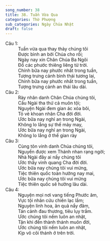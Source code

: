 ```yaml
---
song_number: 38
title: 38. Tuần Vừa Qua
categories: Thờ Phượng
sub_categories: Ngày Chúa Nhật
draft: false
---
```

<dl><dt>Câu 1:</dt><dd data-verse="1">Tuần vừa qua thay thảy chúng tôi <br/>Được bình an bởi Chúa cho rồi; <br/>Ngày nay xin Chân Chúa Ba Ngôi <br/>Đổ các phước thiêng liêng từ trời. <br/>Chính bữa nay phước nhất trong tuần, <br/>Tượng trưng cảnh bình thái tương lai, <br/>Chính bữa nay phước nhất trong tuần, <br/>Tượng trưng cảnh an thái lâu dài. </dd><dt>Câu 2:</dt><dd data-verse="2">Rày nhân danh Chân Chúa chúng tôi, <br/>Cầu Ngài tha thứ cả muôn tội; <br/>Nguyện Ngài đem gian ác xóa bôi, <br/>Tỏ vẻ khoan nhân Cha đời đời. <br/>Ước bữa nay nghỉ an trong Ngài, <br/>Không lo lắng sự thế mảy may, <br/>Ước bữa nay nghỉ an trong Ngài, <br/>Không lo lắng ở thế gian rày </dd><dt>Câu 3:</dt><dd data-verse="3">Cùng tôn vinh danh Chúa chúng tôi, <br/>Nguyền được xem Thánh nhan rạng ngời; <br/>Nhà Ngài đây ai nấy chúng tôi <br/>Ước thấy vinh quang Cha đời đời. <br/>Ước bữa nay chúng tôi vui mừng, <br/>Tiệc thiên quốc toàn hưởng nay mai, <br/>Ước bữa nay chúng tôi vui mừng <br/>Tiệc thiên quốc sẽ hưởng lâu dài. </dd><dt>Câu 4:</dt><dd data-verse="4">Nguyện mọi nơi vang tiếng Phước âm, <br/>Vực tội nhân cứu chiên lạc lầm; <br/>Nguyện linh hoa, ân quả nẩy đâm, <br/>Tán cảnh đau thương, tiêu lụy trầm. <br/>Ước chúng tôi nếm luôn an nhật, <br/>Tận khi đến thành thánh muôn đời, <br/>Ước chúng tôi nếm luôn an nhật, <br/>Kịp vô cõi thánh ở trên trời. </dd></dl>